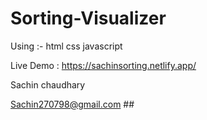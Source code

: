 # Sorting-Visualizer

Using :-
html
css
javascript


Live Demo : https://sachinsorting.netlify.app/


Sachin chaudhary

Sachin270798@gmail.com ##
